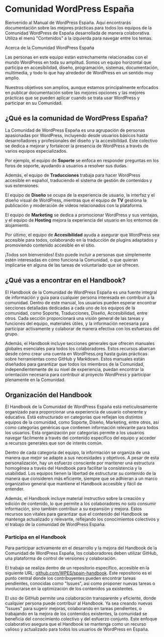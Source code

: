 # Comunidad WordPress España

Bienvenido al Manual de WordPress España. Aquí encontrarás documentación sobre las mejores prácticas para todos los equipos de la Comunidad WordPress de España desarrollada de manera colaborativa. Utiliza el menú "Contenidos" a la izquierda para navegar entre los temas.

Acerca de la Comunidad WordPress España

Las personas en este equipo están estrechamente relacionadas con el mundo WordPress en toda su amplitud. Somos un equipo horizontal que participa en accesibilidad, diseño, programación, sistemas, documentación, multimedia, y todo lo que hay alrededor de WordPress en un sentido muy amplio.

Nuestros objetivos son amplios, aunque estamos principalmente enfocados en publicar documentación sobre las mejores opciones y las mejores prácticas que se pueden aplicar cuando se trata usar WordPress y participar en su Comunidad.


## ¿Qué es la comunidad de WordPress España?

La Comunidad de WordPress España es una agrupación de personas apasionadas por WordPress, incluyendo desde usuarios básicos hasta desarrolladores y profesionales del diseño y la accesibilidad. Este colectivo se dedica a mejorar y fortalecer la presencia de WordPress a través de varios equipos especializados.

Por ejemplo, el equipo de **Soporte** se enfoca en responder preguntas en los foros de soporte, ayudando a usuarios a resolver sus dudas.

Además, el equipo de **Traducciones** trabaja para hacer WordPress accesible en español, traduciendo el sistema de gestión de contenidos y sus extensiones.

El equipo de **Diseño** se ocupa de la experiencia de usuario, la interfaz y el diseño visual de WordPress, mientras que el equipo de **TV** gestiona la publicación y moderación de vídeos relacionados con la plataforma.

El equipo de **Marketing** se dedica a promocionar WordPress y sus ventajas, y el equipo de **Hosting** mejora la experiencia del usuario en los entornos de alojamiento.

Por último, el equipo de **Accesibilidad** ayuda a asegurar que WordPress sea accesible para todos, colaborando en la traducción de plugins adaptados y promoviendo contenido accesible en el sitio.

¡Todos son bienvenidos! Esto puede incluir a personas que simplemente estén interesadas en cómo funciona la Comunidad, o que quieran implicarse en alguna de las tareas de voluntariado que se ofrecen.


## ¿Qué vas a encontrar en el Handbook?

El Handbook de la Comunidad de WordPress España es una fuente integral de información y guía para cualquier persona interesada en contribuir a la comunidad. Dentro de este manual, los usuarios pueden esperar encontrar secciones detalladas dedicadas a cada uno de los equipos de la comunidad, como Soporte, Traducciones, Diseño, Accesibilidad, entre otros. Cada sección proporcionará una visión general de las tareas y funciones del equipo, materiales útiles, y la información necesaria para participar activamente y colaborar de manera efectiva con los esfuerzos del grupo.

Además, el Handbook incluye secciones generales que ofrecen manuales globales esenciales para todos los colaboradores. Estos recursos abarcan desde cómo crear una cuenta en WordPress.org hasta guías prácticas sobre herramientas como GitHub y Markdown. Estos manuales están diseñados para garantizar que todos los miembros de la Comunidad, independientemente de su nivel de experiencia, puedan encontrar la orientación necesaria para contribuir al proyecto WordPress y participar plenamente en la Comunidad.

## Organización del Handbook

El Handbook de la Comunidad de WordPress España está meticulosamente organizado para proporcionar una experiencia de usuario coherente y educativa. Está estructurado en categorías que reflejan los distintos equipos de la comunidad, como Soporte, Diseño, Marketing, entre otros, así como categorías genéricas que contienen información relevante para todos los usuarios. Esta organización por categorías permite a los usuarios navegar fácilmente a través del contenido específico del equipo y acceder a recursos generales que son de interés común.

Dentro de cada categoría del equipo, la información se organiza de una manera que mejor se adapte a sus necesidades y objetivos. A pesar de esta personalización, hay un esfuerzo consciente por mantener una estructura homogénea a través del Handbook para facilitar la consistencia y la usabilidad. Los equipos tienen la libertad de estructurar su contenido de la manera que consideren más eficiente, siempre que se adhieran a un marco organizativo general que mantiene el Handbook accesible y fácil de entender.

Además, el Handbook incluye material instructivo sobre la creación y edición de contenido, lo que permite a los colaboradores no solo consumir información, sino también contribuir a su expansión y mejora. Estos recursos son vitales para garantizar que el contenido del Handbook se mantenga actualizado y relevante, reflejando los conocimientos colectivos y el trabajo de la comunidad de WordPress España.

### Participa en el Handbook

Para participar activamente en el desarrollo y la mejora del Handbook de la Comunidad de WordPress España, los colaboradores deben utilizar GitHub, una plataforma de control de versiones y colaboración.

El trabajo se realiza dentro de un repositorio específico, accesible en la siguiente URL: [github.com/WPES/spain-handbook](https://github.com/WPES/spain-handbook/). Este repositorio es el punto central donde los contribuyentes pueden encontrar tareas pendientes, conocidas como "Issues", así como proponer nuevas tareas o involucrarse en la optimización de los contenidos ya existentes.

El uso de GitHub permite una colaboración transparente y eficiente, donde cualquier persona puede contribuir al Handbook. Ya sea creando nuevas "Issues" para sugerir mejoras, colaborando en tareas pendientes, o trabajando en la mejora de los contenidos existentes, la comunidad se beneficia del conocimiento colectivo y del esfuerzo conjunto. Este enfoque colaborativo asegura que el Handbook se mantenga como un recurso valioso y actualizado para todos los usuarios de WordPress en España.
